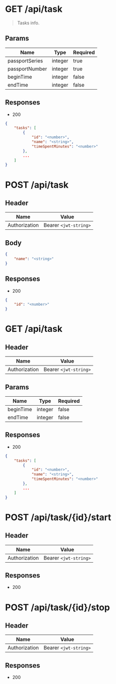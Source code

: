 <!-- Task -->
<!-- -------------------------------------------- -->

# GET /api/task
> Tasks info.

## Params

| Name | Type | Required |
| ---- | ---- | -------- |
| passportSeries | integer | true |
| passportNumber | integer | true |
| beginTime | integer | false |
| endTime | integer | false |

## Responses
- 200
```json
{
    "tasks": [
        {
            "id": "<number>",
            "name": "<string>",
            "timeSpentMinutes": "<number>"
        },
        ...
    ]
}
```

<!-- -------------------------------------------- -->

# POST /api/task

## Header

| Name | Value |
| ---- | ----- | 
| Authorization | Bearer `<jwt-string>` |

## Body
```json
{
    "name": "<string>" 
}
```

## Responses
- 200
```json
{
    "id": "<number>"
}
```

# GET /api/task

## Header

| Name | Value |
| ---- | ----- | 
| Authorization | Bearer `<jwt-string>` |

## Params

| Name | Type | Required |
| ---- | ---- | -------- |
| beginTime | integer | false |
| endTime | integer | false |

## Responses
- 200
```json
{
    "tasks": [
        {
            "id": "<number>",
            "name": "<string>",
            "timeSpentMinutes": "<number>"
        },
        ...
    ]
}
```

<!-- -------------------------------------------- -->

# POST /api/task/{id}/start

## Header

| Name | Value |
| ---- | ----- | 
| Authorization | Bearer `<jwt-string>` |

## Responses
- 200

# POST /api/task/{id}/stop

## Header

| Name | Value |
| ---- | ----- | 
| Authorization | Bearer `<jwt-string>` |

## Responses
- 200
